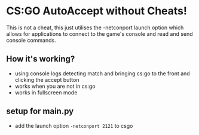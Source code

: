# CS:GO AutoAccept without Cheats!

This is not a cheat, this just utilises the -netconport launch option which allows for applications to connect to the game's console and read and send console commands.

## How it's working?
  - using console logs detecting match and bringing cs:go to the front and clicking the accept button
  - works when you are not in cs:go
  - works in fullscreen mode

## setup for main.py
- add the launch option `-netconport 2121` to csgo

